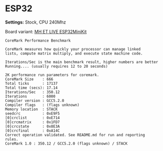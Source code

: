 # ESP32
**Settings:** Stock, CPU 240Mhz

Board variant: [MH ET LIVE ESP32MiniKit](https://www.aliexpress.com/item/32819107932.html)


```
CoreMark Performance Benchmark

CoreMark measures how quickly your processor can manage linked
lists, compute matrix multiply, and execute state machine code.

Iterations/Sec is the main benchmark result, higher numbers are better
Running.... (usually requires 12 to 20 seconds)

2K performance run parameters for coremark.
CoreMark Size    : 666
Total ticks      : 17137
Total time (secs): 17.14
Iterations/Sec   : 350.12
Iterations       : 6000
Compiler version : GCC5.2.0
Compiler flags   : (flags unknown)
Memory location  : STACK
seedcrc          : 0xE9F5
[0]crclist       : 0xE714
[0]crcmatrix     : 0x1FD7
[0]crcstate      : 0x8E3A
[0]crcfinal      : 0xA14C
Correct operation validated. See README.md for run and reporting rules.
CoreMark 1.0 : 350.12 / GCC5.2.0 (flags unknown) / STACK
```